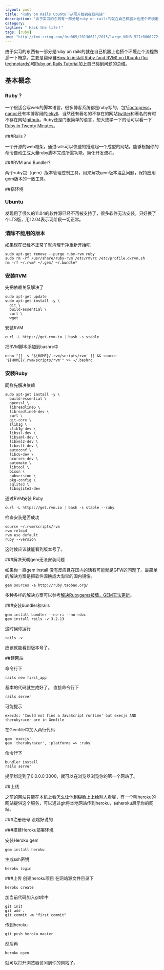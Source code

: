 ```yaml
---
layout: post
title: "Ruby on Rails Ubuntu下从零开始到在线网站"
description: "由于实习的东西有一部分是ruby on rails的就在自己机器上也搭个环境走个流程熟悉一下概念。"
category: 
tagline: " Hack the life！"
tags: [ruby]
img: "http://fmn.rrimg.com/fmn065/20130611/2015/large_V0HB_527c0000272f125d.jpg"
---
```

由于实习的东西有一部分是ruby on rails的就在自己机器上也搭个环境走个流程熟悉一下概念。主要是翻译自[How to install Ruby (and RVM) on Ubuntu (for technotards)](http://blog.coolaj86.com/articles/installing-ruby-on-ubuntu-12-04.html)和[Ruby on Rails Tutorial](http://book.douban.com/subject/10813224/)加上自己碰到问题的总结。

## 基本概念

### Ruby？

一个很适合写web的脚本语言，很多博客系统都是ruby写的，包括[octopress](http://octopress.org/)，[nanoc](http://nanoc.ws/)还有本博客用的[jekyll](jekyllrb.com)，当然还有著名的不存在的网站[twitter](http://twitter.com)和著名的有时不存在网站[github](https://github.com)。Ruby还是门很简单的语言，想大致学一下的话可以看一下[Ruby in Twenty Minutes](http://www.ruby-lang.org/en/documentation/quickstart/)。

###Rails？

一个开源的web框架，通过rails可以快速的搭建起一个成型的网站，能够根据你的命令自动生成大量ruby脚本完成所需功能，简化开发流程。

###RVM and Bundler?

两个ruby包（gem）版本管理控制工具，用来解决gem版本混乱问题，保持应用gem版本的一致工具。

##搭环境

### Ubuntu

发现用了很久的11.04的软件源已经不再被支持了，很多软件无法安装，只好换了个LTS版，用12.04表示现阶段一切正常。

### 清除不能用的版本

如果现在已经不正常了就清理干净重新开始吧

    sudo apt-get remove --purge ruby-rvm ruby
    sudo rm -rf /usr/share/ruby-rvm /etc/rmvrc /etc/profile.d/rvm.sh
    rm -rf ~/.rvm* ~/.gem/ ~/.bundle*

### 安装RVM

先把依赖关系解决了

    sudo apt-get update
    sudo apt-get install -y \
      git \
      build-essential \
      curl \
      wget

安装RVM

    curl -L https://get.rvm.io | bash -s stable

把RVM脚本添加到bashrc中

    echo "[[ -s '${HOME}/.rvm/scripts/rvm' ]] && source '${HOME}/.rvm/scripts/rvm'" >> ~/.bashrc

### 安装Ruby

同样先解决依赖

    sudo apt-get install -y \
      build-essential \
      openssl \
      libreadline6 \
      libreadline6-dev \
      curl \
      git-core \
      zlib1g \
      zlib1g-dev \
      libssl-dev \
      libyaml-dev \
      libxml2-dev \
      libxslt-dev \
      autoconf \
      libc6-dev \
      ncurses-dev \
      automake \
      libtool \
      bison \
      subversion \
      pkg-config \
      sqlite3 \
      libsqlite3-dev

通过RVM安装 Ruby
    
    curl -L https://get.rvm.io | bash -s stable --ruby

检查安装是否成功

    source ~/.rvm/scripts/rvm
    rvm reload
    rvm use default
    ruby --version

这时候应该就能看到版本号了。

###解决天朝gem无法安装问题

如果你一直gem install 没有反应且在国内的话有可能就是GFW的问题了。最简单的解决方案是把软件源换成大淘宝的国内镜像。

    gem sources -a http://ruby.taobao.org/  

多种多样的解决方案可以参考[解决Rubygems被墙，GEM无法更新](http://www.cnblogs.com/varlxj/archive/2011/10/16/2211004.html)。

###安装bundler和rails

    gem install bundler --no-ri --no-rdoc
    gem install rails -v 3.2.13

这时候你运行
    
    rails -v

应该就能看到版本号了。

##建网站

命令行下

    rails new first_app

基本的代码就生成好了。
直接命令行下

    rails server

可能提示

    execJs: 'Could not find a JavaScript runtime' but execjs AND therubyracer are in Gemfile

在Gemfile中加入两行代码

    gem 'execjs'
    gem 'therubyracer', :platforms => :ruby

命令行下

    bundler install
    rails server

提示绑定到了0.0.0.0:3000，就可以在浏览器浏览你的第一个网站了。

##上线

之前的网站只能在本机上看怎么让他到糊脸上上给别人看呢，有一个叫[heroku](https://www.heroku.com/)的网站提供这个服务，可以通过git将本地网站传到heroku，由heroku展示你的网站。

###注册账号
没啥好说的

###搭建Heroku部署环境

安装Heroku gem

    gem install heroku

生成ssh密钥

    heroku login

###上传
创建heroku项目
在网站源文件目录下

    heroku create

加当前代码加入git库中

    git init
    git add .
    git commit -m "first commit"

传到heroku

    git push heroku master

然后再

    heroku open

就可以打开浏览器访问到你的网站了。    
